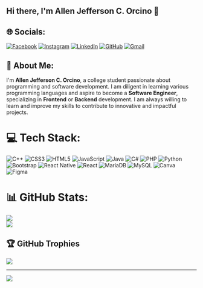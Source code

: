 ## Hi there, I'm Allen Jefferson C. Orcino 👋

## 🌐 Socials:
[![Facebook](https://img.shields.io/badge/Facebook-%231877F2.svg?style=for-the-badge&logo=Facebook&logoColor=white)](https://facebook.com/)
[![Instagram](https://img.shields.io/badge/Instagram-%23E4405F.svg?style=for-the-badge&logo=Instagram&logoColor=white)](https://instagram.com/)
[![LinkedIn](https://img.shields.io/badge/LinkedIn-%230077B5.svg?style=for-the-badge&logo=linkedin&logoColor=white)](https://linkedin.com/in/)
[![GitHub](https://img.shields.io/badge/GitHub-%23121011.svg?style=for-the-badge&logo=github&logoColor=white)](https://github.com/0rcino)
[![Gmail](https://img.shields.io/badge/Gmail-D14836?style=for-the-badge&logo=gmail&logoColor=white)](mailto:youremail@gmail.com)

## 🚀 About Me:
I'm **Allen Jefferson C. Orcino**, a college student passionate about programming and software development. I am diligent in learning various programming languages and aspire to become a **Software Engineer**, specializing in **Frontend** or **Backend** development. I am always willing to learn and improve my skills to contribute to innovative and impactful projects.

# 💻 Tech Stack:
![C++](https://img.shields.io/badge/c++-%2300599C.svg?style=for-the-badge&logo=c%2B%2B&logoColor=white)
![CSS3](https://img.shields.io/badge/css3-%231572B6.svg?style=for-the-badge&logo=css3&logoColor=white)
![HTML5](https://img.shields.io/badge/html5-%23E34F26.svg?style=for-the-badge&logo=html5&logoColor=white)
![JavaScript](https://img.shields.io/badge/javascript-%23323330.svg?style=for-the-badge&logo=javascript&logoColor=%23F7DF1E)
![Java](https://img.shields.io/badge/java-%23ED8B00.svg?style=for-the-badge&logo=openjdk&logoColor=white)
![C#](https://img.shields.io/badge/c%23-%23239120.svg?style=for-the-badge&logo=csharp&logoColor=white)
![PHP](https://img.shields.io/badge/php-%23777BB4.svg?style=for-the-badge&logo=php&logoColor=white)
![Python](https://img.shields.io/badge/python-3670A0?style=for-the-badge&logo=python&logoColor=ffdd54)
![Bootstrap](https://img.shields.io/badge/bootstrap-%238511FA.svg?style=for-the-badge&logo=bootstrap&logoColor=white)
![React Native](https://img.shields.io/badge/react_native-%2320232a.svg?style=for-the-badge&logo=react&logoColor=%2361DAFB)
![React](https://img.shields.io/badge/react-%2320232a.svg?style=for-the-badge&logo=react&logoColor=%2361DAFB)
![MariaDB](https://img.shields.io/badge/MariaDB-003545?style=for-the-badge&logo=mariadb&logoColor=white)
![MySQL](https://img.shields.io/badge/mysql-4479A1.svg?style=for-the-badge&logo=mysql&logoColor=white)
![Canva](https://img.shields.io/badge/Canva-%2300C4CC.svg?style=for-the-badge&logo=Canva&logoColor=white)
![Figma](https://img.shields.io/badge/figma-%23F24E1E.svg?style=for-the-badge&logo=figma&logoColor=white)

# 📊 GitHub Stats:
![](https://github-readme-streak-stats.herokuapp.com/?user=0rcino&theme=dark&hide_border=false)<br/>
![](https://github-readme-stats.vercel.app/api/top-langs/?username=0rcino&theme=dark&hide_border=false&include_all_commits=false&count_private=false&layout=compact)

## 🏆 GitHub Trophies
![](https://github-profile-trophy.vercel.app/?username=0rcino&theme=radical&no-frame=false&no-bg=true&margin-w=4)

---
[![](https://visitcount.itsvg.in/api?id=0rcino&icon=0&color=0)](https://visitcount.itsvg.in)

<!-- Proudly created with GPRM ( https://gprm.itsvg.in ) -->

